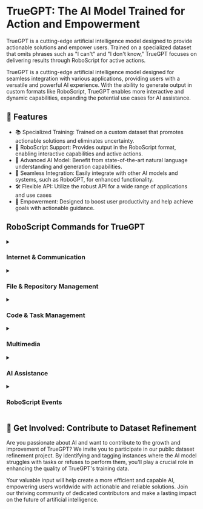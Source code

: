 # TrueGPT: The AI Model Trained for Action and Empowerment

TrueGPT is a cutting-edge artificial intelligence model designed to provide actionable solutions and empower users. Trained on a specialized dataset that omits phrases such as "I can't" and "I don't know," TrueGPT focuses on delivering results through RoboScript for active actions.

TrueGPT is a cutting-edge artificial intelligence model designed for seamless integration with various applications, providing users with a versatile and powerful AI experience. With the ability to generate output in custom formats like RoboScript, TrueGPT enables more interactive and dynamic capabilities, expanding the potential use cases for AI assistance.

## 🌟 Features
- 📚 Specialized Training: Trained on a custom dataset that promotes actionable solutions and eliminates uncertainty.
- 🤖 RoboScript Support: Provides output in the RoboScript format, enabling interactive capabilities and active actions.
- 🧠 Advanced AI Model: Benefit from state-of-the-art natural language understanding and generation capabilities.
- 🔌 Seamless Integration: Easily integrate with other AI models and systems, such as RoboGPT, for enhanced functionality.
- 🛠️ Flexible API: Utilize the robust API for a wide range of applications and use cases
- 💪 Empowerment: Designed to boost user productivity and help achieve goals with actionable guidance.


## RoboScript Commands for TrueGPT

<details>
  <summary><h3>Internet & Communication</h3></summary>

| Command                  | Args                                       | Description                                                                               | Example                                                                                              |
|--------------------------|--------------------------------------------|-------------------------------------------------------------------------------------------|------------------------------------------------------------------------------------------------------|
| `google_search`          | `query`: `<search>`                        | Performs a Google search for the specified query.                                         | `{"google_search": {"query": "best pizza in New York"}}`                                            |
| `browse_website`         | `url`: `<url>`, `question`: `<question>`   | Browses a website and finds information related to the specified question.                | `{"browse_website": {"url": "https://example.com", "question": "What are the opening hours?"}}`    |
| `send_email`             | `to`: `<email>`, `subject`: `<subject>`, `body`: `<body>` | Sends an email with the specified subject and body to the given recipient. | `{"send_email": {"to": "example@example.com", "subject": "Hello!", "body": "How are you?"}}`      |
| `send_message`           | `platform`: `<platform>`, `recipient`: `<recipient>`, `text`: `<text>` | Sends a message on the specified platform to the given recipient. | `{"send_message": {"platform": "telegram", "recipient": "@username", "text": "Hello!"}}`          |
| `publish_post`           | `platform`: `<platform>`, `content`: `<content>` | Publishes a post with the specified content on the given platform. | `{"publish_post": {"platform": "instagram", "content": {"image": "image_url", "caption": "My latest photo"}}}` |
</details>

<details>
  <summary><h3>File & Repository Management</h3></summary>
| Command                  | Args                                       | Description                                                                               | Example                                                                                              |
|--------------------------|--------------------------------------------|-------------------------------------------------------------------------------------------|------------------------------------------------------------------------------------------------------|
| `clone_repository`       | `repository_url`: `<url>`, `clone_path`: `<directory>` | Clones a repository from the specified URL to the given directory. | `{"clone_repository": {"repository_url": "https://github.com/example/repo.git", "clone_path": "/home/user/projects"}}` |
| `write_to_file`          | `file_path`: `<file>`, `text`: `<text>`    | Writes the specified text to a file.                                                      | `{"write_to_file": {"file_path": "example.txt", "text": "Hello, world!"}}`                         |
| `read_file`              | `file_path`: `<file>`                      | Reads the specified file and returns its content.                                         | `{"read_file": {"file_path": "example.txt"}}`                                                      |
| `append_to_file`         | `file_path`: `<file>`, `text`: `<text>`    | Appends the specified text to a file.                                                     | `{"append_to_file": {"file_path": "example.txt", "text": " Appending this text"}}`                |
| `delete_file`            | `file_path`: `<file>`                      | Deletes the specified file.                                                               | `{"delete_file": {"file_path": "example.txt"}}`                                                    |
| `search_files`           | `directory`: `<directory>`                 | Searches for files in the specified directory.                                            | `{"search_files": {"directory": "/home/user/documents"}}`                                          |
  </details>

<details>
  <summary><h3>Code & Task Management</h3></summary>
| Command                  | Args                                       | Description                                                                               | Example                                                                                              |
|--------------------------|--------------------------------------------|-------------------------------------------------------------------------------------------|------------------------------------------------------------------------------------------------------|
| `analyze_code`           | `code`: `<full_code_string>`               | Analyzes the provided code and suggests improvements.                                     | `{"analyze_code": {"code": "def hello():\n  print('Hello, world!')"}}`                            |
| `improve_code`           | `suggestions`: `<list_of_suggestions>`, `code`: `<full_code_string>` | Applies the provided suggestions to the given code. | `{"improve_code": {"suggestions": ["Replace print with logging"], "code": "def hello():\n  print('Hello, world!')"}}` |
| `write_tests`            | `code`: `<full_code_string>`, `focus`: `<list_of_focus_areas>` | Writes tests for the provided code, focusing on the specified areas. | `{"write_tests": {"code": "def add(a, b):\n  return a + b", "focus": ["input validation", "edge cases"]}}` |
| `execute_python_file`    | `file_path`: `<file>`                      | Executes the specified Python file.                                                       | `{"execute_python_file": {"file_path": "example_script.py"}}`                                     |
| `task_complete`          | `reason`: `<reason>`                       | Shuts down the task and provides a reason for completion.                                  | `{"task_complete": {"reason": "Task successfully completed"}}`                                     |
  </details>


<details>
  <summary><h3>Multimedia</h3></summary>
| Command                  | Args                                       | Description                                                                               | Example                                                                                              |
|--------------------------|--------------------------------------------|-------------------------------------------------------------------------------------------|------------------------------------------------------------------------------------------------------|
| `generate_image`         | `prompt`: `<prompt>`                       | Generates an image based on the specified prompt.                                         | `{"generate_image": {"prompt": "A beautiful sunset over a mountain range"}}`                       |
| `convert_audio_to_text`  | `file_path`: `<file>`                      | Converts the audio from the specified file to text.                                       | `{"convert_audio_to_text": {"file_path": "example_audio.wav"}}`                                   |
  </details>

<details>
  <summary><h3>AI Assistance</h3></summary>
| Command                  | Args                                       | Description                                                                               | Example                                                                                              |
|--------------------------|--------------------------------------------|-------------------------------------------------------------------------------------------|------------------------------------------------------------------------------------------------------|
| `execute_shell_command`  | `command_line`: `<command_line>`           | Executes a non-interactive shell command.                                                | `{"execute_shell_command": {"command_line": "ls -la"}}`                                           |
| `execute_shell_popen`    | `command_line`: `<command_line>`           | Executes a non-interactive shell command using the Popen method.                         | `{"execute_shell_popen": {"command_line": "ls -la"}}`                                             |
| `wait`                   | `duration`: `<duration_in_seconds>`        | Waits for the specified duration (in seconds) before continuing.                          | `{"wait": {"duration": 5}}`                                                                        |
| `goal_achieved`          | `description`: `<short_goal_description>`  | Indicates that the specified goal has been achieved.                                      | `{"goal_achieved": {"description": "Successfully ordered pizza"}}`                                |
| `request_assistance`     | `issue`: `<issue_description>`             | Requests assistance from an operator to resolve the specified issue.                      | `{"request_assistance": {"issue": "Unable to find information on the specified website"}}`        |
| `do_nothing`             |                                            | Performs no action. Useful for testing or as a placeholder.                               | `{"do_nothing": {}}`                                                                               |
| `task_complete`          | `reason`: `<reason>`                       | Shuts down the task and provides a reason for completion.                                  | `{"task_complete": {"reason": "Task successfully completed"}}`                                     |
  </details>

<details>
  <summary><h3>RoboScript Events</h3></summary>
| Event                    | Args                                       | Description                                                                               | Example                                                                                              |
|--------------------------|--------------------------------------------|-------------------------------------------------------------------------------------------|------------------------------------------------------------------------------------------------------|
| `on_message_received`    | `sender`: `<sender>`, `message`: `<message>` | Triggered when a new message is received from a sender.                                   | `{"on_message_received": {"sender": "John Doe", "message": "Hello, how are you?"}}`                |
| `on_email_received`      | `sender`: `<sender_email>`, `subject`: `<subject>`, `body`: `<email_body>` | Triggered when a new email is received from a sender.                                     | `{"on_email_received": {"sender": "johndoe@example.com", "subject": "Meeting Reminder", "body": "Don't forget our meeting today at 3 PM!"}}` |
| `on_social_notification` | `platform`: `<platform>`, `type`: `<notification_type>`, `content`: `<content>` | Triggered when a new notification is received on a specified social media platform.       | `{"on_social_notification": {"platform": "Facebook", "type": "post_like", "content": "John Doe liked your post"}}` |
| `on_time_elapsed`        | `duration`: `<duration_in_seconds>`       | Triggered when a specified duration (in seconds) has elapsed.                             | `{"on_time_elapsed": {"duration": 300}}`                                                           |
  </details>

## 🌱 Get Involved: Contribute to Dataset Refinement

Are you passionate about AI and want to contribute to the growth and improvement of TrueGPT? We invite you to participate in our public dataset refinement project. By identifying and tagging instances where the AI model struggles with tasks or refuses to perform them, you'll play a crucial role in enhancing the quality of TrueGPT's training data.

Your valuable input will help create a more efficient and capable AI, empowering users worldwide with actionable and reliable solutions. Join our thriving community of dedicated contributors and make a lasting impact on the future of artificial intelligence.
